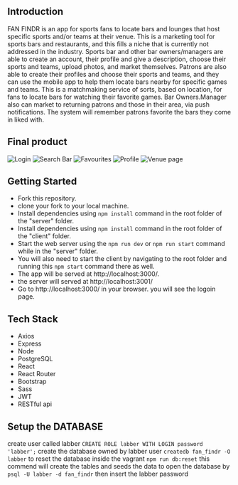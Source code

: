 ## Introduction
FAN FINDR is an app for sports fans to locate bars and lounges that host
specific sports and/or teams at their venue. This is a marketing tool for sports
bars and restaurants, and this fills a niche that is currently not addressed in the
industry.
Sports bar and other bar owners/managers are able to create an account, their
profile and give a description, choose their sports and teams, upload photos, and
market themselves.
Patrons are also able to create their profiles and choose their sports and teams,
and they can use the mobile app to help them locate bars nearby for specific
games and teams.
This is a matchmaking service of sorts, based on location, for fans to locate bars
for watching their favorite games.
Bar Owners.Manager also can market to returning patrons and those in their
area, via push notifications. The system will remember patrons favorite the bars they come in liked with.

## Final product

![Login](https://github.com/SwaniEryani/FAN-FINDR/blob/master/DOCs/Login.gif)
![Search Bar](https://github.com/SwaniEryani/FAN-FINDR/blob/master/DOCs/Search-bar.gif)
![Favourites](https://github.com/SwaniEryani/FAN-FINDR/blob/master/DOCs/favourites.gif)
![Profile](https://github.com/SwaniEryani/FAN-FINDR/blob/master/DOCs/Avatar-Profile.gif)
![Venue page](https://github.com/SwaniEryani/FAN-FINDR/blob/master/DOCs/Venue%20Page.gif)

## Getting Started

- Fork this repository.
- clone your fork to your local machine.
- Install dependencies using `npm install` command in the root folder of the "server" folder.
- Install dependencies using `npm install` command in the root folder of the "client" folder.
- Start the web server using the `npm run dev` or `npm run start` command while in the "server" folder.
- You will also need to start the client by navigating to the root folder and running this `npm start` command there as well. 
- The app will be served at http://localhost:3000/.
- the server will served at http://localhost:3001/
- Go to http://localhost:3000/ in your browser. you will see the logoin page.

## Tech Stack

- Axios
- Express
- Node
- PostgreSQL
- React
- React Router
- Bootstrap
- Sass
- JWT
- RESTful api

## Setup the DATABASE 

create user called labber
`CREATE ROLE labber WITH LOGIN password 'labber';`
create the database owned by labber user
`createdb fan_findr -O labber`
to reset the database inside the vagrant
`npm run db:reset`
this commend will create the tables and seeds the data
to open the database by 
`psql -U labber -d fan_findr`
then insert the labber password 

